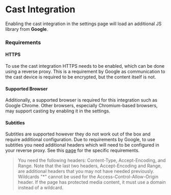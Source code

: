 # Cast Integration

Enabling the cast integration in the settings page will load an additional JS library from **Google**. 

### Requirements
#### HTTPS
To use the cast integration HTTPS needs to be enabled, which can be done using a reverse proxy. This is a requirement by Google as communication to the cast device is required to be encrypted, but the content itself is not.

#### Supported Browser
Additionally, a supported browser is required for this integration such as Google Chrome. Other browsers, especially Chromium-based browsers, may support casting by enabling it in the settings.

#### Subtitles
Subtitles are supported however they do not work out of the box and require additional configuration. Due to requirements by Google, to use subtitles you need additional headers which will need to be configured in your reverse proxy. See this [page](https://developers.google.com/cast/docs/web_sender/advanced#cors_requirements) for the specific requirements.
> You need the following headers: Content-Type, Accept-Encoding, and Range. Note that the last two headers, Accept-Encoding and Range, are additional headers that you may not have needed previously.
> Wildcards "*" cannot be used for the Access-Control-Allow-Origin header. If the page has protected media content, it must use a domain instead of a wildcard.
